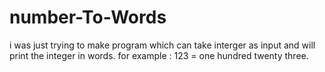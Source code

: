 # number-To-Words
i was just trying to make program which can take interger as input and will print the integer in words.
for example : 123 = one hundred twenty three.
